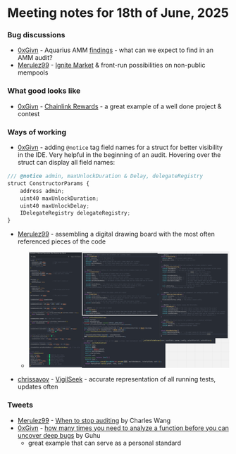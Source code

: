 # Meeting notes for 18th of June, 2025

### Bug discussions
- [0xGivn](https://x.com/0xGivn) - Aquarius AMM [findings](https://cantina.xyz/competitions/990ce947-05da-443e-b397-be38a65f0bff) - what can we expect to find in an AMM audit?
- [Merulez99](https://x.com/Merulez99) - [Ignite Market](https://hackenproof.com/audit-programs/ignite-market-audit-contest) & front-run possibilities on non-public mempools

### What good looks like
- [0xGivn](https://x.com/0xGivn) - [Chainlink Rewards](https://code4rena.com/audits/2025-06-chainlink-rewards) - a great example of a well done project & contest

### Ways of working
- [0xGivn](https://x.com/0xGivn) - adding `@notice` tag field names for a struct for better visibility in the IDE. Very helpful in the beginning of an audit. Hovering over the struct can display all field names:
```js
/// @notice admin, maxUnlockDuration & Delay, delegateRegistry
struct ConstructorParams {
	address admin;
	uint40 maxUnlockDuration;
	uint40 maxUnlockDelay; 
	IDelegateRegistry delegateRegistry;
}
```

- [Merulez99](https://x.com/Merulez99) - assembling a digital drawing board with the most often referenced pieces of the code
  - <img src="../../images/2025/custom_miro_board.png" width=500>

- [chrissavov](https://x.com/chrissavov) - [VigilSeek](https://www.vigilseek.com/) - accurate representation of all running tests, updates often

### Tweets

- [Merulez99](https://x.com/Merulez99) - [When to stop auditing](https://x.com/0xCharlesWang/status/1937565933096305129) by Charles Wang
- [0xGivn](https://x.com/0xGivn) - [how many times you need to analyze a function before you can uncover deep bugs](https://x.com/Guhu95/status/1937111023431172146) by Guhu 
  - great example that can serve as a personal standard
